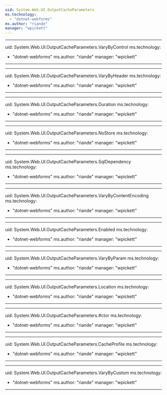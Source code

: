 ```yaml
---
uid: System.Web.UI.OutputCacheParameters
ms.technology: 
  - "dotnet-webforms"
ms.author: "riande"
manager: "wpickett"
---
```


---
uid: System.Web.UI.OutputCacheParameters.VaryByControl
ms.technology: 
  - "dotnet-webforms"
ms.author: "riande"
manager: "wpickett"
---

---
uid: System.Web.UI.OutputCacheParameters.VaryByHeader
ms.technology: 
  - "dotnet-webforms"
ms.author: "riande"
manager: "wpickett"
---

---
uid: System.Web.UI.OutputCacheParameters.Duration
ms.technology: 
  - "dotnet-webforms"
ms.author: "riande"
manager: "wpickett"
---

---
uid: System.Web.UI.OutputCacheParameters.NoStore
ms.technology: 
  - "dotnet-webforms"
ms.author: "riande"
manager: "wpickett"
---

---
uid: System.Web.UI.OutputCacheParameters.SqlDependency
ms.technology: 
  - "dotnet-webforms"
ms.author: "riande"
manager: "wpickett"
---

---
uid: System.Web.UI.OutputCacheParameters.VaryByContentEncoding
ms.technology: 
  - "dotnet-webforms"
ms.author: "riande"
manager: "wpickett"
---

---
uid: System.Web.UI.OutputCacheParameters.Enabled
ms.technology: 
  - "dotnet-webforms"
ms.author: "riande"
manager: "wpickett"
---

---
uid: System.Web.UI.OutputCacheParameters.VaryByParam
ms.technology: 
  - "dotnet-webforms"
ms.author: "riande"
manager: "wpickett"
---

---
uid: System.Web.UI.OutputCacheParameters.Location
ms.technology: 
  - "dotnet-webforms"
ms.author: "riande"
manager: "wpickett"
---

---
uid: System.Web.UI.OutputCacheParameters.#ctor
ms.technology: 
  - "dotnet-webforms"
ms.author: "riande"
manager: "wpickett"
---

---
uid: System.Web.UI.OutputCacheParameters.CacheProfile
ms.technology: 
  - "dotnet-webforms"
ms.author: "riande"
manager: "wpickett"
---

---
uid: System.Web.UI.OutputCacheParameters.VaryByCustom
ms.technology: 
  - "dotnet-webforms"
ms.author: "riande"
manager: "wpickett"
---
